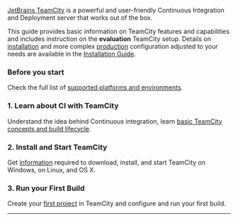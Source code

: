 [//]: # (title: Getting Started with TeamCity)
[//]: # (auxiliary-id: Getting Started with TeamCity)

[JetBrains TeamCity](https://www.jetbrains.com/teamcity/) is a powerful and user-friendly Continuous Integration and Deployment server that works out of the box.

This guide provides basic information on TeamCity features and capabilities and includes instruction on the __evaluation__ TeamCity setup. Details on [installation](installing-and-configuring-the-teamcity-server.md) and more complex [production](installing-and-configuring-the-teamcity-server.md) configuration adjusted to your needs are available in the [Installation Guide](installation-and-upgrade.md).

### Before you start

Check the full list of [supported platforms and environments](supported-platforms-and-environments.md).

### 1. Learn about CI with TeamCity

Understand the idea behind Continuous integration, learn [basic TeamCity concepts and build lifecycle](continuous-integration-with-teamcity.md).

### 2. Install and Start TeamCity

Get [information](installation-quick-start.md) required to download, install, and start TeamCity on Windows, on Linux, and OS X.

### 3. Run your First Build

Create your [first project](configure-and-run-your-first-build.md) in TeamCity and configure and run your first build.

__ __